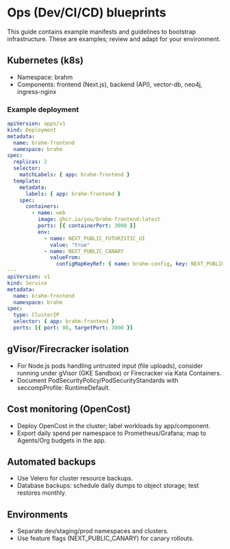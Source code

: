# Ops (Dev/CI/CD) blueprints

This guide contains example manifests and guidelines to bootstrap infrastructure. These are examples; review and adapt for your environment.

## Kubernetes (k8s)

- Namespace: brahm
- Components: frontend (Next.js), backend (API), vector-db, neo4j, ingress-nginx

### Example deployment

```yaml
apiVersion: apps/v1
kind: Deployment
metadata:
  name: brahm-frontend
  namespace: brahm
spec:
  replicas: 2
  selector:
    matchLabels: { app: brahm-frontend }
  template:
    metadata:
      labels: { app: brahm-frontend }
    spec:
      containers:
        - name: web
          image: ghcr.io/you/brahm-frontend:latest
          ports: [{ containerPort: 3000 }]
          env:
            - name: NEXT_PUBLIC_FUTURISTIC_UI
              value: "true"
            - name: NEXT_PUBLIC_CANARY
              valueFrom:
                configMapKeyRef: { name: brahm-config, key: NEXT_PUBLIC_CANARY }
---
apiVersion: v1
kind: Service
metadata:
  name: brahm-frontend
  namespace: brahm
spec:
  type: ClusterIP
  selector: { app: brahm-frontend }
  ports: [{ port: 80, targetPort: 3000 }]
```

## gVisor/Firecracker isolation

- For Node.js pods handling untrusted input (file uploads), consider running under gVisor (GKE Sandbox) or Firecracker via Kata Containers.
- Document PodSecurityPolicy/PodSecurityStandards with seccompProfile: RuntimeDefault.

## Cost monitoring (OpenCost)

- Deploy OpenCost in the cluster; label workloads by app/component.
- Export daily spend per namespace to Prometheus/Grafana; map to Agents/Org budgets in the app.

## Automated backups

- Use Velero for cluster resource backups.
- Database backups: schedule daily dumps to object storage; test restores monthly.

## Environments

- Separate dev/staging/prod namespaces and clusters.
- Use feature flags (NEXT_PUBLIC_CANARY) for canary rollouts.

